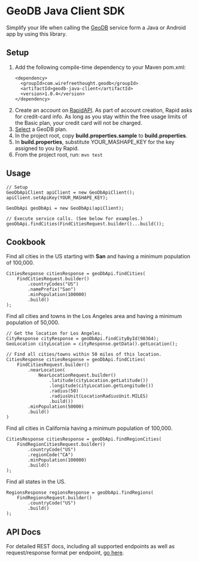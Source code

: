 # GeoDB Java Client SDK
Simplify your life when calling the [GeoDB](https://rapidapi.com/user/wirefreethought/package/GeoDB) service form a Java or Android app by using this library.

## Setup
1. Add the following compile-time dependency to your Maven pom.xml:
    ```
    <dependency>
      <groupId>com.wirefreethought.geodb</groupId>
      <artifactId>geodb-java-client</artifactId>
      <version>1.0.4</version>
    </dependency>
    ```
2. Create an account on [RapidAPI](https://rapidapi.com). As part of account creation, Rapid asks for credit-card info. As long as you stay within the free usage limits of the Basic plan, your credit card will not be charged.
3. [Select](https://rapidapi.com/user/wirefreethought/package/GeoDB/pricing) a GeoDB plan.
4. In the project root, copy **build.properties.sample** to **build.properties**.
5. In **build.properties**, substitute YOUR_MASHAPE_KEY for the key assigned to you by Rapid.
6. From the project root, run: ```mvn test```

## Usage
```
// Setup
GeoDbApiClient apiClient = new GeoDbApiClient();
apiClient.setApiKey(YOUR_MASHAPE_KEY);

GeoDbApi geoDbApi = new GeoDbApi(apiClient);

// Execute service calls. (See below for examples.)
geoDbApi.findCities(FindCitiesRequest.builder()...build());

```

## Cookbook

Find all cities in the US starting with **San** and having a minimum population of 100,000.
```
CitiesResponse citiesResponse = geoDbApi.findCities(
    FindCitiesRequest.builder()
        .countryCodes("US")
        .namePrefix("San")
        .minPopulation(100000)
        .build()
);
```

Find all cities and towns in the Los Angeles area and having a minimum population of 50,000.
```
// Get the location for Los Angeles.
CityResponse cityResponse = geoDbApi.findCityById(98364);
GeoLocation cityLocation = cityResponse.getData().getLocation();

// Find all cities/towns within 50 miles of this location.
CitiesResponse citiesResponse = geoDbApi.findCities(
    FindCitiesRequest.builder()
        .nearLocation(
            NearLocationRequest.builder()
                .latitude(cityLocation.getLatitude())
                .longitude(cityLocation.getLongitude())
                .radius(50)
                .radiusUnit(LocationRadiusUnit.MILES)
                .build())
        .minPopulation(50000)
        .build()
)
```

Find all cities in California having a minimum population of 100,000.
```
CitiesResponse citiesResponse = geoDbApi.findRegionCities(
    FindRegionCitiesRequest.builder()
        .countryCode("US")
        .regionCode("CA")
        .minPopulation(100000)
        .build()
);
```

Find all states in the US.
```
RegionsResponse regionsResponse = geoDbApi.findRegions(
    FindRegionsRequest.builder()
        .countryCode("US")
        .build()
);
```

## API Docs
For detailed REST docs, including all supported endpoints as well as request/response format per endpoint, [go here](https://wirefreethought.github.io/geo-db-docs/).





